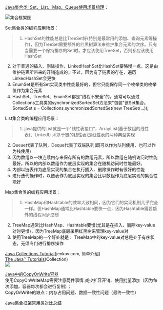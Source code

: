 
[Java集合类: Set、List、Map、Queue使用场景梳理](http://www.cnblogs.com/LittleHann/p/3690187.html)：

![集合框架图](http://dl2.iteye.com/upload/attachment/0085/6119/74043b0f-2712-3105-ad99-17e5820e9457.jpg)  

Set集合类的编程应用场景：
> 1) HashSet的性能总是比TreeSet好(特别是最常用的添加、查询元素等操作)，因为TreeSet需要额外的红黑树算法来维护集合元素的次序。只有当需要一个保持排序的Set时，才应该使用TreeSet，否则都应该使用HashSet  
2) 对于普通的插入、删除操作，LinkedHashSet比HashSet要略慢一点，这是由维护链表所带来的开销造成的。不过，因为有了链表的存在，遍历LinkedHashSet会更快  
3) EnumSet是所有Set实现类中性能最好的，但它只能保存同一个枚举类的枚举值作为集合元素  
4) HashSet、TreeSet、EnumSet都是"线程不安全"的，通常可以通过Collections工具类的synchronizedSortedSet方法来"包装"该Set集合。
SortedSet s = Collections.synchronizedSortedSet(new TreeSet(...));          
        

List集合类的编程应用场景：
> 1. java提供的List就是一个"线性表接口"，ArrayList(基于数组的线性表)、LinkedList(基于链的线性表)是线性表的两种典型实现
2. Queue代表了队列，Deque代表了双端队列(既可以作为队列使用、也可以作为栈使用)
3. 因为数组以一块连续内存来保存所有的数组元素，所以数组在随机访问时性能最好。所以的内部以数组作为底层实现的集合在随机访问时性能最好。
4. 内部以链表作为底层实现的集合在执行插入、删除操作时有很好的性能
5. 进行迭代操作时，以链表作为底层实现的集合比以数组作为底层实现的集合性能好


Map集合类的编程应用场景：
> 1) HashMap和Hashtable的效率大致相同，因为它们的实现机制几乎完全一样。但HashMap通常比Hashtable要快一点，因为Hashtable需要额外的线程同步控制  
2) TreeMap通常比HashMap、Hashtable要慢(尤其是在插入、删除key-value对时更慢)，因为TreeMap底层采用红黑树来管理key-value对  
3) 使用TreeMap的一个好处就是： TreeMap中的key-value对总是处于有序状态，无须专门进行排序操作        

[Java Collections Tutorial](http://tutorials.jenkov.com/java-collections/index.html)(jenkov.com, 简单介绍)  
[The Java™ Tutorials](https://docs.oracle.com/javase/tutorial/collections/interfaces/index.html)(Collection)  
![](https://docs.oracle.com/javase/tutorial/figures/collections/colls-coreInterfaces.gif)    


[Java中的CopyOnWrite容器](http://coolshell.cn/articles/11175.html)  
使用CopyOnWriteMap需要注意两件事情:减少扩容开销、使用批量添加（因为每次添加，容器每次都会进行复制）；  
CopyOnWrite的缺点：内存占用问题、数据一致性问题（最终一致性）

[Java集合框架常用类对比总结](http://www.binky.cn/article/13787.html)







